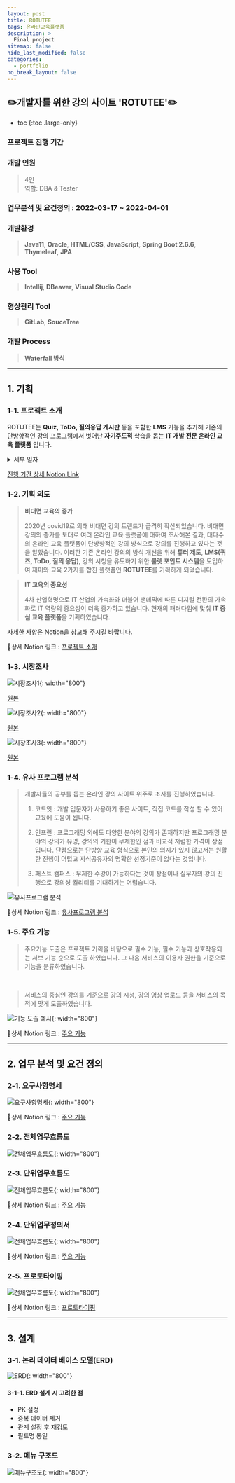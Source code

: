 ```yaml
---
layout: post
title: ROTUTEE
tags: 온라인교육플랫폼
description: >
  Final project
sitemap: false
hide_last_modified: false
categories:
  - portfolio
no_break_layout: false
---
```


## ✏️개발자를 위한 강의 사이트 'ROTUTEE'✏️

* toc
{:toc .large-only}

### 프로젝트 진행 기간

### 개발 인원

> 4인 <br/>
> 역할: DBA & Tester

### 업무분석 및 요건정의 : 2022-03-17 ~ 2022-04-01

### 개발환경

> **Java11**, **Oracle**, **HTML/CSS**, **JavaScript**, **Spring Boot 2.6.6**, **Thymeleaf**, **JPA**

### 사용 Tool

> **Intellij**, **DBeaver**, **Visual Studio Code**

### 형상관리 Tool

> **GitLab**, **SouceTree**

### 개발 Process

> **Waterfall 방식** 

* * *

## 1. 기획

### 1-1. 프로젝트 소개

ЯOTUTEE는 **Quiz, ToDo, 질의응답 게시판** 등을 포함한 **LMS** 기능을 추가해
기존의 단방향적인 강의 프로그램에서 벗어난 **자기주도적** 학습을 돕는 **IT 개발 전문 온라인 교육 플랫폼** 입니다.

<details>
<summary>세부 일자</summary>
<div markdown="1">
업무분석 : 2022-03-17 ~ 2022-03-19<br>
요구사항분석 : 2022-03-19 ~ 2022-03-20<br>
Use Case 다이어그램 : 2022-03-19 ~ 2022-03-20<br>
업무목록 : 2022-03-20 ~ 2022-03-22<br>
전체업무흐름도 : 2022-03-20 ~ 2022-03-21<br>
단위업무정의 : 2022-03-21 ~ 2022-03-23<br>
프로토타이핑 : 2022-03-24 ~ 2022-04-01<br>
</div>
</details>

[진행 기간 상세 Notion Link](https://broken-zebra-b49.notion.site/ROTUTEE-WBS-bc3dcd0f8bf74ca8a5fdf92c88df716c "rotutee wbs")

### 1-2. 기획 의도

> **비대면 교육의 증가**
>
> 2020년 covid19로 의해 비대면 강의 트랜드가 급격히 확산되었습니다. 비대면 강의의 증가를 토대로 여러 온라인 교육 플랫폼에 대하여 조사해본 결과, 대다수의 온라인 교육 플랫폼이 단방향적인 강의 방식으로 강의를 진행하고 있다는 것을 알았습니다. 이러한 기존 온라인 강의의 방식 개선을 위해 **튜터 제도**, **LMS(퀴즈, ToDo, 질의 응답)**, 강의 시청을 유도하기 위한 **룰렛 포인트 시스템**을 도입하여 재미와 교육 2가지를 합친 플랫폼인 **ROTUTEE**를 기획하게 되었습니다.

> **IT 교육의 중요성**
>
> 4차 산업혁명으로 IT 산업의 가속화와 더불어 팬데믹에 따른 디지털 전환의 가속화로 IT 역량의 중요성이 더욱 증가하고 있습니다. 현재의 패러다임에 맞춰 **IT 중심 교육 플랫폼**을 기획하였습니다.

자세한 사항은 Notion을 참고해 주시길 바랍니다.

🚩상세 Notion 링크 : [프로젝트 소개](https://broken-zebra-b49.notion.site/22a7a5ee8bec4da784ec2af65547d981 "project intro")

### 1-3. 시장조사

![시장조사1](/assets/img/portfolio/rotutee/market-research1.png){: width="800"}

[원본](/assets/img/portfolio/rotutee/market-research1.png)

![시장조사2](/assets/img/portfolio/rotutee/market-research2.png){: width="800"}

[원본](/assets/img/portfolio/rotutee/market-research2.png)

![시장조사3](/assets/img/portfolio/rotutee/market-research3.png){: width="800"}

[원본](/assets/img/portfolio/rotutee/market-research3.png)

### 1-4. 유사 프로그램 분석

> 개발자들의 공부를 돕는 온라인 강의 사이트 위주로 조사를 진행하였습니다.
> 1. 코드잇 : 개발 입문자가 사용하기 좋은 사이트, 직접 코드를 작성 할 수 있어 교육에 도움이 됩니다.
> 
> 2. 인프런 : 프로그래밍 외에도 다양한 분야의 강의가 존재하지만 프로그래밍 분야의 강의가 유명, 강의의 기한이 무제한인 점과 비교적 저렴한 가격이 장점입니다. 단점으로는 단방향 교육 형식으로 본인의 의지가 있지 않고서는 원활한 진행이 어렵고 지식공유자의 명확한 선정기준이 없다는 것입니다.
> 
> 3. 패스트 캠퍼스 : 무제한 수강이 가능하다는 것이 장점이나 실무자의 강의 진행으로 강의성 퀄리티를 기대하기는 어렵습니다.

![유사프로그램 분석](/assets/img/portfolio/rotutee/analyze-program.PNG)

🚩상세 Notion 링크 : [유사프로그램 분석](https://broken-zebra-b49.notion.site/7e2d424b58c7496382461a6b76546939)

### 1-5. 주요 기능

> 주요기능 도출은 프로젝트 기획을 바탕으로 필수 기능, 필수 기능과 상호작용되는 서브 기능 순으로 도출 하였습니다. 그 다음 서비스의 이용자 권한을 기준으로 기능을 분류하였습니다.
<br/>

> 서비스의 중심인 강의를 기준으로 강의 시청, 강의 영상 업로드 등을 서비스의 목적에 맞게 도출하였습니다.

![기능 도출 예시](/assets/img/portfolio/rotutee/primary-function.jpg){: width="800"}

🚩상세 Notion 링크 : [주요 기능](https://broken-zebra-b49.notion.site/6f9e50f77e1746258f85ba332996a42c)

* * *

## 2. 업무 분석 및 요건 정의

### 2-1. 요구사항명세

![요구사항명세](/assets/img/portfolio/rotutee/require.PNG){: width="800"}

🚩상세 Notion 링크 : [주요 기능](https://broken-zebra-b49.notion.site/551a4aea43964464b213d5738056fed5)

### 2-2. 전체업무흐름도

![전체업무흐름도](/assets/img/portfolio/rotutee/entire-task-diagram.PNG){: width="800"}

### 2-3. 단위업무흐름도

![전체업무흐름도](/assets/img/portfolio/rotutee/unit-task-sample.PNG){: width="800"}

🚩상세 Notion 링크 : [주요 기능](https://broken-zebra-b49.notion.site/5396b0d2682e46fe881d3149e736a47f)

### 2-4. 단위업무정의서

![전체업무흐름도](/assets/img/portfolio/rotutee/unit-task-define.PNG){: width="800"}

🚩상세 Notion 링크 : [주요 기능](https://broken-zebra-b49.notion.site/cf872ad56d1843a78d13f8692131f641)

### 2-5. 프로토타이핑

![전체업무흐름도](/assets/img/portfolio/rotutee/prototyping.PNG){: width="800"}

🚩상세 Notion 링크 : [프로토타이핑](https://broken-zebra-b49.notion.site/8fba657bcc3346809c6a77dae6cfcd2b)

* * *

## 3. 설계

### 3-1. 논리 데이터 베이스 모델(ERD)

![ERD](/assets/img/portfolio/rotutee/DB_ERD_Final.png){: width="800"}

#### 3-1-1. ERD 설계 시 고려한 점

-  PK 설정
- 중복 데이터 제거
- 관계 설정 후 재검토
- 필드명 통일

### 3-2. 메뉴 구조도

![메뉴구조도](/assets/img/portfolio/rotutee/Menu%20Structure.png){: width="800"}




